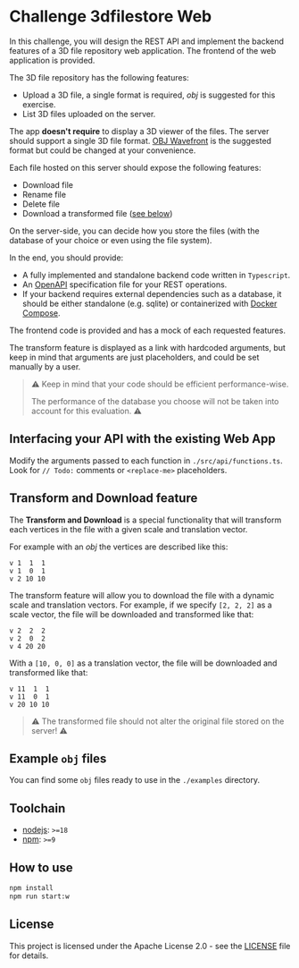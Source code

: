 # Challenge 3dfilestore Web

In this challenge, you will design the REST API and implement the backend features of a 3D file repository web application. The frontend of the web application is provided.

The 3D file repository has the following features:

- Upload a 3D file, a single format is required, _obj_ is suggested for this exercise.
- List 3D files uploaded on the server.

The app **doesn't require** to display a 3D viewer of the files. The server should support a single 3D file format. [OBJ Wavefront](https://en.wikipedia.org/wiki/Wavefront_.obj_file) is the suggested format but could be changed at your convenience.

Each file hosted on this server should expose the following features:

- Download file
- Rename file
- Delete file
- Download a transformed file ([see below](#Transform-and-Download-feature))

On the server-side, you can decide how you store the files (with the database of your choice or even using the file system).

In the end, you should provide:

- A fully implemented and standalone backend code written in `Typescript`.
- An [OpenAPI](https://www.openapis.org) specification file for your REST operations.
- If your backend requires external dependencies such as a database, it should be either standalone (e.g. sqlite) or containerized with [Docker Compose](https://docs.docker.com/compose).

The frontend code is provided and has a mock of each requested features.

The transform feature is displayed as a link with hardcoded arguments, but keep in mind that arguments are just placeholders, and could be set manually by a user.

> ⚠️ Keep in mind that your code should be efficient performance-wise.
>
> The performance of the database you choose will not be taken into account for this evaluation. ⚠️

## Interfacing your API with the existing Web App

Modify the arguments passed to each function in `./src/api/functions.ts`.
Look for `// Todo:` comments or `<replace-me>` placeholders.

## Transform and Download feature

The **Transform and Download** is a special functionality that will transform each vertices in the file with a given scale and translation vector.

For example with an _obj_ the vertices are described like this:

```obj
v 1  1  1
v 1  0  1
v 2 10 10
```

The transform feature will allow you to download the file with a dynamic scale and translation vectors.
For example, if we specify `[2, 2, 2]` as a scale vector, the file will be downloaded and transformed like that:

```obj
v 2  2  2
v 2  0  2
v 4 20 20
```

With a `[10, 0, 0]` as a translation vector, the file will be downloaded and transformed like that:

```obj
v 11  1  1
v 11  0  1
v 20 10 10
```

> ⚠️ The transformed file should not alter the original file stored on the server! ⚠️

## Example `obj` files

You can find some `obj` files ready to use in the `./examples` directory.

## Toolchain

- [nodejs](https://nodejs.org): `>=18`
- [npm](https://www.npmjs.com): `>=9`

## How to use

```sh
npm install
npm run start:w
```

## License

This project is licensed under the Apache License 2.0 - see the [LICENSE](https://github.com/3dverse/challenge-3dfilestore-web/blob/main/LICENSE) file for details.
